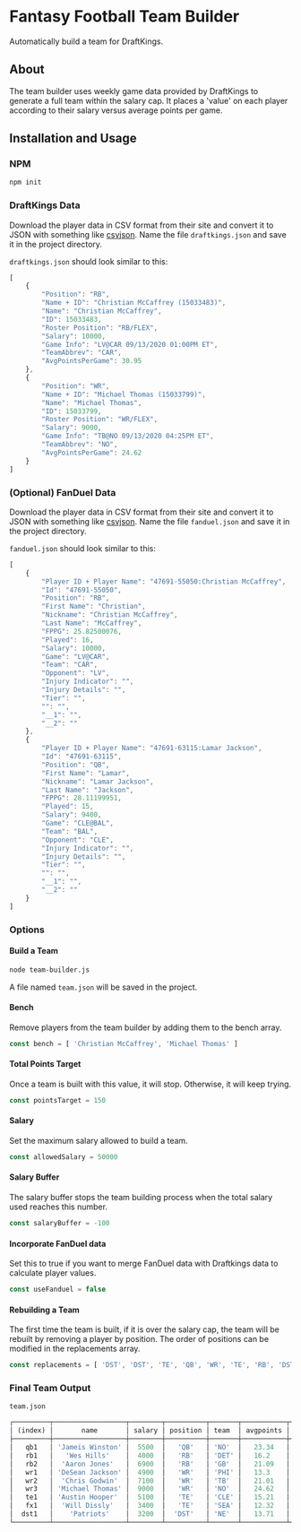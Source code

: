 # Fantasy Football Team Builder

Automatically build a team for DraftKings.

## About

The team builder uses weekly game data provided by DraftKings to generate a full team within the salary cap. It places a 'value' on each player according to their salary versus average points per game.

## Installation and Usage

### NPM

```bash
npm init
```
### DraftKings Data

Download the player data in CSV format from their site and convert it to JSON with something like [csvjson](https://csvjson.com/). Name the file `draftkings.json` and save it in the project directory.

`draftkings.json` should look similar to this:

```javascript
[
    {
        "Position": "RB",
        "Name + ID": "Christian McCaffrey (15033483)",
        "Name": "Christian McCaffrey",
        "ID": 15033483,
        "Roster Position": "RB/FLEX",
        "Salary": 10000,
        "Game Info": "LV@CAR 09/13/2020 01:00PM ET",
        "TeamAbbrev": "CAR",
        "AvgPointsPerGame": 30.95
    },
    {
        "Position": "WR",
        "Name + ID": "Michael Thomas (15033799)",
        "Name": "Michael Thomas",
        "ID": 15033799,
        "Roster Position": "WR/FLEX",
        "Salary": 9000,
        "Game Info": "TB@NO 09/13/2020 04:25PM ET",
        "TeamAbbrev": "NO",
        "AvgPointsPerGame": 24.62
    }
]
```

### (Optional) FanDuel Data

Download the player data in CSV format from their site and convert it to JSON with something like [csvjson](https://csvjson.com/). Name the file `fanduel.json` and save it in the project directory.

`fanduel.json` should look similar to this:

```javascript
[
    {
        "Player ID + Player Name": "47691-55050:Christian McCaffrey",
        "Id": "47691-55050",
        "Position": "RB",
        "First Name": "Christian",
        "Nickname": "Christian McCaffrey",
        "Last Name": "McCaffrey",
        "FPPG": 25.82500076,
        "Played": 16,
        "Salary": 10000,
        "Game": "LV@CAR",
        "Team": "CAR",
        "Opponent": "LV",
        "Injury Indicator": "",
        "Injury Details": "",
        "Tier": "",
        "": "",
        "__1": "",
        "__2": ""
    },
    {
        "Player ID + Player Name": "47691-63115:Lamar Jackson",
        "Id": "47691-63115",
        "Position": "QB",
        "First Name": "Lamar",
        "Nickname": "Lamar Jackson",
        "Last Name": "Jackson",
        "FPPG": 28.11199951,
        "Played": 15,
        "Salary": 9400,
        "Game": "CLE@BAL",
        "Team": "BAL",
        "Opponent": "CLE",
        "Injury Indicator": "",
        "Injury Details": "",
        "Tier": "",
        "": "",
        "__1": "",
        "__2": ""
    }
]
```

### Options

#### Build a Team

```bash
node team-builder.js
```

A file named `team.json` will be saved in the project.

#### Bench

Remove players from the team builder by adding them to the bench array.

```javascript
const bench = [ 'Christian McCaffrey', 'Michael Thomas' ]
```

#### Total Points Target

Once a team is built with this value, it will stop. Otherwise, it will keep trying.

```javascript
const pointsTarget = 150
```

#### Salary

Set the maximum salary allowed to build a team.

```javascript
const allowedSalary = 50000
```

#### Salary Buffer

The salary buffer stops the team building process when the total salary used reaches this number.

```javascript
const salaryBuffer = -100
```

#### Incorporate FanDuel data

Set this to true if you want to merge FanDuel data with Draftkings data to calculate player values.

```javascript
const useFanduel = false
```

#### Rebuilding a Team

The first time the team is built, if it is over the salary cap, the team will be rebuilt by removing a player by position. The order of positions can be modified in the replacements array.

```javascript
const replacements = [ 'DST', 'DST', 'TE', 'QB', 'WR', 'TE', 'RB', 'DST' ]
```

### Final Team Output

`team.json`

```javascript
┌─────────┬──────────────────┬────────┬──────────┬───────┬───────────┬────────────────────┐
│ (index) │       name       │ salary │ position │ team  │ avgpoints │       value        │
├─────────┼──────────────────┼────────┼──────────┼───────┼───────────┼────────────────────┤
│   qb1   │ 'Jameis Winston' │  5500  │   'QB'   │ 'NO'  │   23.34   │ 260.9532562807786  │
│   rb1   │   'Wes Hills'    │  4000  │   'RB'   │ 'DET' │   16.2    │ 271.48310776325945 │
│   rb2   │  'Aaron Jones'   │  6900  │   'RB'   │ 'GB'  │   21.09   │ 378.5346979432975  │
│   wr1   │ 'DeSean Jackson' │  4900  │   'WR'   │ 'PHI' │   13.3    │ 360.13644398840074 │
│   wr2   │  'Chris Godwin'  │  7100  │   'WR'   │ 'TB'  │   21.01   │ 400.1983836165706  │
│   wr3   │ 'Michael Thomas' │  9000  │   'WR'   │ 'NO'  │   24.62   │ 417.36669483913516 │
│   te1   │ 'Austin Hooper'  │  5100  │   'TE'   │ 'CLE' │   15.21   │  407.92523819155   │
│   fx1   │  'Will Dissly'   │  3400  │   'TE'   │ 'SEA' │   12.32   │ 373.5639304010294  │
│  dst1   │    'Patriots'    │  3200  │  'DST'   │ 'NE'  │   13.71   │ 275.32382605196307 │
└─────────┴──────────────────┴────────┴──────────┴───────┴───────────┴────────────────────┘
```